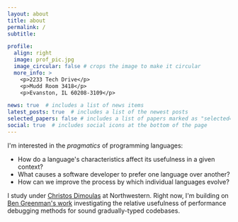 ```yaml
---
layout: about
title: about
permalink: /
subtitle: 

profile:
  align: right
  image: prof_pic.jpg
  image_circular: false # crops the image to make it circular
  more_info: >
    <p>2233 Tech Drive</p>
    <p>Mudd Room 3418</p>
    <p>Evanston, IL 60208-3109</p>

news: true  # includes a list of news items
latest_posts: true  # includes a list of the newest posts
selected_papers: false # includes a list of papers marked as "selected={true}"
social: true  # includes social icons at the bottom of the page
---
```


I'm interested in the *pragmatics* of programming languages: 
- How do a language's characteristics affect its usefulness in a given context?
- What causes a software developer to prefer one language over another?
- How can we improve the process by which individual languages evolve?

I study under <a href="https://www.mccormick.northwestern.edu/research-faculty/directory/profiles/dimoulas-christos.html">Christos Dimoulas</a> at Northwestern. Right now, I'm building on <a href="https://doi.org/10.1145/3622817">Ben Greenman's work</a> investigating the relative usefulness of performance debugging methods for sound gradually-typed codebases. 